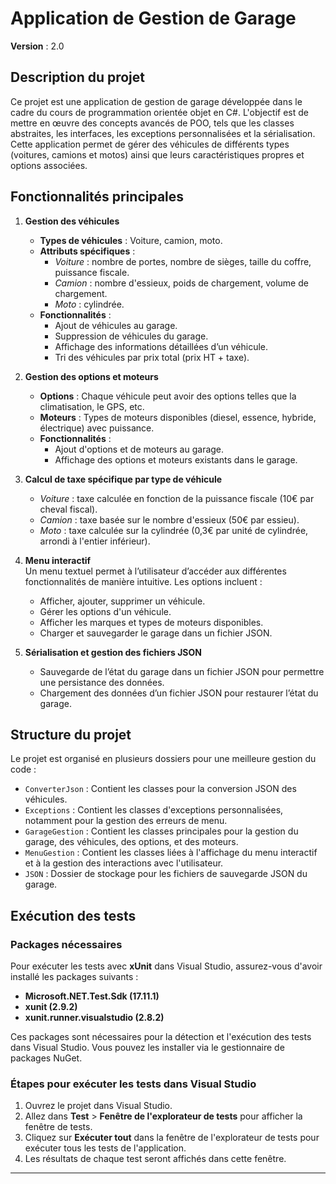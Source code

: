 # Application de Gestion de Garage

**Version** : 2.0

## Description du projet
Ce projet est une application de gestion de garage développée dans le cadre du cours de programmation orientée objet en C#. L'objectif est de mettre en œuvre des concepts avancés de POO, tels que les classes abstraites, les interfaces, les exceptions personnalisées et la sérialisation. Cette application permet de gérer des véhicules de différents types (voitures, camions et motos) ainsi que leurs caractéristiques propres et options associées.

## Fonctionnalités principales

1. **Gestion des véhicules**  
   - **Types de véhicules** : Voiture, camion, moto.
   - **Attributs spécifiques** :  
     - *Voiture* : nombre de portes, nombre de sièges, taille du coffre, puissance fiscale.
     - *Camion* : nombre d'essieux, poids de chargement, volume de chargement.
     - *Moto* : cylindrée.
   - **Fonctionnalités** :  
     - Ajout de véhicules au garage.
     - Suppression de véhicules du garage.
     - Affichage des informations détaillées d’un véhicule.
     - Tri des véhicules par prix total (prix HT + taxe).

2. **Gestion des options et moteurs**  
   - **Options** : Chaque véhicule peut avoir des options telles que la climatisation, le GPS, etc.
   - **Moteurs** : Types de moteurs disponibles (diesel, essence, hybride, électrique) avec puissance.
   - **Fonctionnalités** :  
     - Ajout d'options et de moteurs au garage.
     - Affichage des options et moteurs existants dans le garage.

3. **Calcul de taxe spécifique par type de véhicule**
   - *Voiture* : taxe calculée en fonction de la puissance fiscale (10€ par cheval fiscal).
   - *Camion* : taxe basée sur le nombre d'essieux (50€ par essieu).
   - *Moto* : taxe calculée sur la cylindrée (0,3€ par unité de cylindrée, arrondi à l'entier inférieur).

4. **Menu interactif**  
   Un menu textuel permet à l’utilisateur d’accéder aux différentes fonctionnalités de manière intuitive. Les options incluent :
   - Afficher, ajouter, supprimer un véhicule.
   - Gérer les options d'un véhicule.
   - Afficher les marques et types de moteurs disponibles.
   - Charger et sauvegarder le garage dans un fichier JSON.

5. **Sérialisation et gestion des fichiers JSON**
   - Sauvegarde de l’état du garage dans un fichier JSON pour permettre une persistance des données.
   - Chargement des données d’un fichier JSON pour restaurer l’état du garage.

## Structure du projet
Le projet est organisé en plusieurs dossiers pour une meilleure gestion du code :
- `ConverterJson` : Contient les classes pour la conversion JSON des véhicules.
- `Exceptions` : Contient les classes d'exceptions personnalisées, notamment pour la gestion des erreurs de menu.
- `GarageGestion` : Contient les classes principales pour la gestion du garage, des véhicules, des options, et des moteurs.
- `MenuGestion` : Contient les classes liées à l'affichage du menu interactif et à la gestion des interactions avec l'utilisateur.
- `JSON` : Dossier de stockage pour les fichiers de sauvegarde JSON du garage.

## Exécution des tests

### Packages nécessaires
Pour exécuter les tests avec **xUnit** dans Visual Studio, assurez-vous d'avoir installé les packages suivants :

- **Microsoft.NET.Test.Sdk (17.11.1)**
- **xunit (2.9.2)**
- **xunit.runner.visualstudio (2.8.2)**

Ces packages sont nécessaires pour la détection et l'exécution des tests dans Visual Studio. Vous pouvez les installer via le gestionnaire de packages NuGet.

### Étapes pour exécuter les tests dans Visual Studio
1. Ouvrez le projet dans Visual Studio.
2. Allez dans **Test** > **Fenêtre de l'explorateur de tests** pour afficher la fenêtre de tests.
3. Cliquez sur **Exécuter tout** dans la fenêtre de l'explorateur de tests pour exécuter tous les tests de l'application.
4. Les résultats de chaque test seront affichés dans cette fenêtre.

---